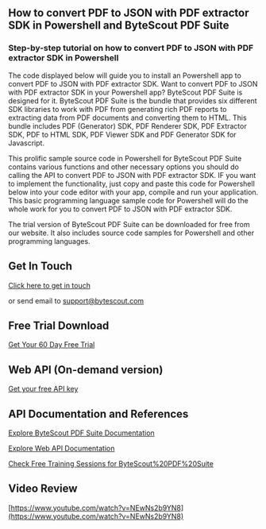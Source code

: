 ## How to convert PDF to JSON with PDF extractor SDK in Powershell and ByteScout PDF Suite

### Step-by-step tutorial on how to convert PDF to JSON with PDF extractor SDK in Powershell

The code displayed below will guide you to install an Powershell app to convert PDF to JSON with PDF extractor SDK. Want to convert PDF to JSON with PDF extractor SDK in your Powershell app? ByteScout PDF Suite is designed for it. ByteScout PDF Suite is the bundle that provides six different SDK libraries to work with PDF from generating rich PDF reports to extracting data from PDF documents and converting them to HTML. This bundle includes PDF (Generator) SDK, PDF Renderer SDK, PDF Extractor SDK, PDF to HTML SDK, PDF Viewer SDK and PDF Generator SDK for Javascript.

This prolific sample source code in Powershell for ByteScout PDF Suite contains various functions and other necessary options you should do calling the API to convert PDF to JSON with PDF extractor SDK. IF you want to implement the functionality, just copy and paste this code for Powershell below into your code editor with your app, compile and run your application. This basic programming language sample code for Powershell will do the whole work for you to convert PDF to JSON with PDF extractor SDK.

The trial version of ByteScout PDF Suite can be downloaded for free from our website. It also includes source code samples for Powershell and other programming languages.

## Get In Touch

[Click here to get in touch](https://bytescout.zendesk.com/hc/en-us/requests/new?subject=ByteScout%20PDF%20Suite%20Question)

or send email to [support@bytescout.com](mailto:support@bytescout.com?subject=ByteScout%20PDF%20Suite%20Question) 

## Free Trial Download

[Get Your 60 Day Free Trial](https://bytescout.com/download/web-installer?utm_source=github-readme)

## Web API (On-demand version)

[Get your free API key](https://pdf.co/documentation/api?utm_source=github-readme)

## API Documentation and References

[Explore ByteScout PDF Suite Documentation](https://bytescout.com/documentation/index.html?utm_source=github-readme)

[Explore Web API Documentation](https://pdf.co/documentation/api?utm_source=github-readme)

[Check Free Training Sessions for ByteScout%20PDF%20Suite](https://academy.bytescout.com/)

## Video Review

[https://www.youtube.com/watch?v=NEwNs2b9YN8](https://www.youtube.com/watch?v=NEwNs2b9YN8)